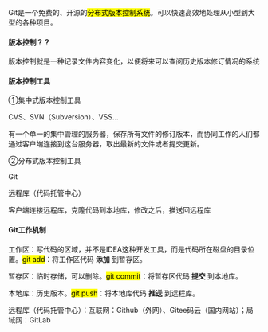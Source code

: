 Git是一个免费的、开源的<mark>分布式版本控制系统</mark>。可以快速高效地处理从小型到大型的各种项目。

#### 版本控制？？

版本控制就是一种记录文件内容变化，以便将来可以查阅历史版本修订情况的系统

#### 版本控制工具

①集中式版本控制工具

CVS、SVN（Subversion）、VSS...

有一个单一的集中管理的服务器，保存所有文件的修订版本，而协同工作的人们都通过客户端连接到这台服务器，取出最新的文件或者提交更新。

②分布式版本控制工具

Git

远程库（代码托管中心）

客户端连接远程库，克隆代码到本地库，修改之后，推送回远程库

#### Git工作机制

工作区：写代码的区域，并不是IDEA这种开发工具，而是代码所在磁盘的目录位置。<mark>git add</mark>：将工作区代码 **添加** 到暂存区。

暂存区：临时存储，可以删除。<mark>git commit</mark>：将暂存区代码 **提交** 到本地库。

本地库：历史版本。<mark>git push</mark>：将本地库代码 **推送** 到远程库。

远程库（代码托管中心）：互联网：Github（外网）、Gitee码云（国内网站）；局域网：GitLab
